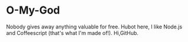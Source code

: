 # O-My-God
Nobody gives away anything valuable for free.
Hubot here, I like Node.js and Coffeescript (that's what I'm made of!).
Hi,GitHub.
